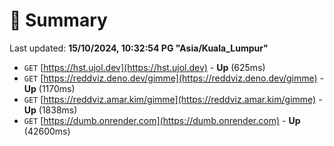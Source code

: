 # 📖 Summary
Last updated: **15/10/2024, 10:32:54 PG "Asia/Kuala_Lumpur"**

- `GET` [https://hst.ujol.dev](https://hst.ujol.dev) - **Up** (625ms)
- `GET` [https://reddviz.deno.dev/gimme](https://reddviz.deno.dev/gimme) - **Up** (1170ms)
- `GET` [https://reddviz.amar.kim/gimme](https://reddviz.amar.kim/gimme) - **Up** (1838ms)
- `GET` [https://dumb.onrender.com](https://dumb.onrender.com) - **Up** (42600ms)
